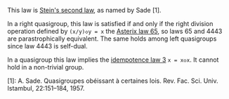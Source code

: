 This law is [Stein's second law](http://arxiv.org/abs/1509.00796), as named by Sade [1].

In a right quasigroup, this law is satisfied if and only if the right division operation defined by `(x/y)◇y = x`  the [Asterix law 65](https://teorth.github.io/equational_theories/implications/?65), so laws 65 and 4443 are parastrophically equivalent.  The same holds among left quasigroups since law 4443 is self-dual.

In a quasigroup this law implies the [idempotence law 3](https://teorth.github.io/equational_theories/implications/?3) `x = x◇x`.  It cannot hold in a non-trivial group.

[1]: A. Sade. Quasigroupes obéissant à certaines lois. Rev. Fac. Sci. Univ. Istambul, 22:151–184, 1957.
